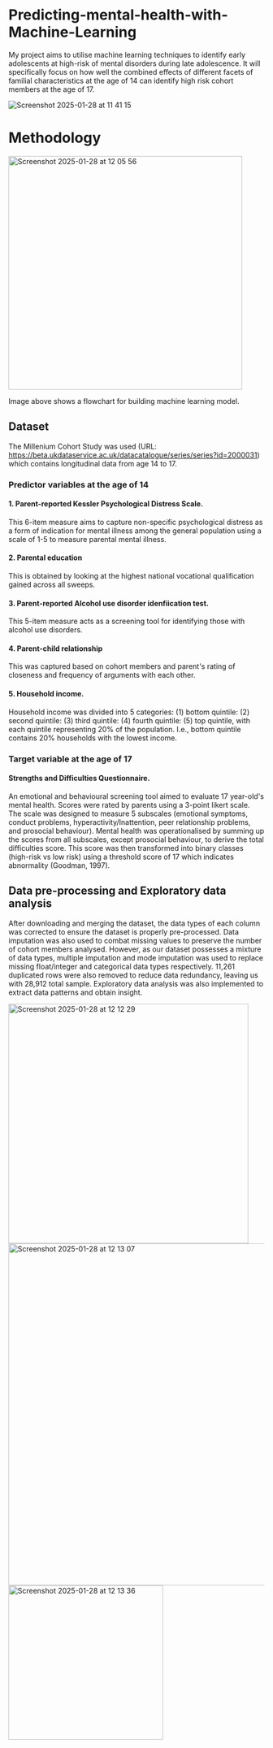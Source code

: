 # Predicting-mental-health-with-Machine-Learning
My project aims to utilise machine learning techniques to identify early adolescents at high-risk of mental disorders during late adolescence. It will specifically focus on how well the combined effects of different facets of familial characteristics at the age of 14 can identify high risk cohort members at the age of 17.


![Screenshot 2025-01-28 at 11 41 15](https://github.com/user-attachments/assets/9da55b92-5ef3-458c-a87a-347a9f455515)

# Methodology
<img width="460" alt="Screenshot 2025-01-28 at 12 05 56" src="https://github.com/user-attachments/assets/e01b961f-6c2f-4b9f-a539-729b18e19b58" />

Image above shows a flowchart for building machine learning model. 

## Dataset
The Millenium Cohort Study was used (URL: https://beta.ukdataservice.ac.uk/datacatalogue/series/series?id=2000031) which contains longitudinal data from age 14 to 17.

### Predictor variables at the age of 14
#### 1. Parent-reported Kessler Psychological Distress Scale.
This 6-item measure aims to capture non-specific psychological distress as a form of indication for mental illness among the general population using a scale of 1-5 to measure parental mental illness.
#### 2. Parental education
This is obtained by looking at the highest national vocational qualification gained across all sweeps.
#### 3. Parent-reported Alcohol use disorder idenfiication test.
This 5-item measure acts as a screening tool for identifying those with alcohol use disorders.
#### 4. Parent-child relationship
This was captured based on cohort members and parent's rating of closeness and frequency of arguments with each other.
#### 5. Household income.
Household income was divided into 5 categories: (1) bottom quintile: (2) second quintile: (3) third quintile: (4) fourth quintile: (5) top quintile, with each quintile representing 20% of the population. I.e., bottom quintile contains 20% households with the lowest income.

### Target variable at the age of 17
#### Strengths and Difficulties Questionnaire. 
An emotional and behavioural screening tool aimed to evaluate 17 year-old's mental health. Scores were rated by parents using a 3-point likert scale. The scale was designed to measure 5 subscales (emotional symptoms, conduct problems, hyperactivity/Inattention, peer relationship problems, and prosocial behaviour). Mental health was operationalised by summing up the scores from all subscales, except prosocial behaviour, to derive the total difficulties score. This score was then transformed into binary classes (high-risk vs low risk) using a threshold score of 17 which indicates abnormality (Goodman, 1997).

## Data pre-processing and Exploratory data analysis
After downloading and merging the dataset, the data types of each column was corrected to ensure the dataset is properly pre-processed. Data imputation was also used to combat missing values to preserve the number of cohort members analysed. However, as our dataset possesses a mixture of data types, multiple imputation and mode imputation was used to replace missing float/integer and categorical data types respectively. 11,261 duplicated rows were also removed to reduce data redundancy, leaving us with 28,912 total sample. Exploratory data analysis was also implemented to extract data patterns and obtain insight.

<img width="472" alt="Screenshot 2025-01-28 at 12 12 29" src="https://github.com/user-attachments/assets/15d40a54-c802-45e4-a457-28a3fd14f99d" />

<img width="673" alt="Screenshot 2025-01-28 at 12 13 07" src="https://github.com/user-attachments/assets/9f8b078a-8f5d-4f00-a603-9bec1709dc3a" />

<img width="304" alt="Screenshot 2025-01-28 at 12 13 36" src="https://github.com/user-attachments/assets/b6614e3e-d53b-4da8-ab76-92a4be620d2b" />






